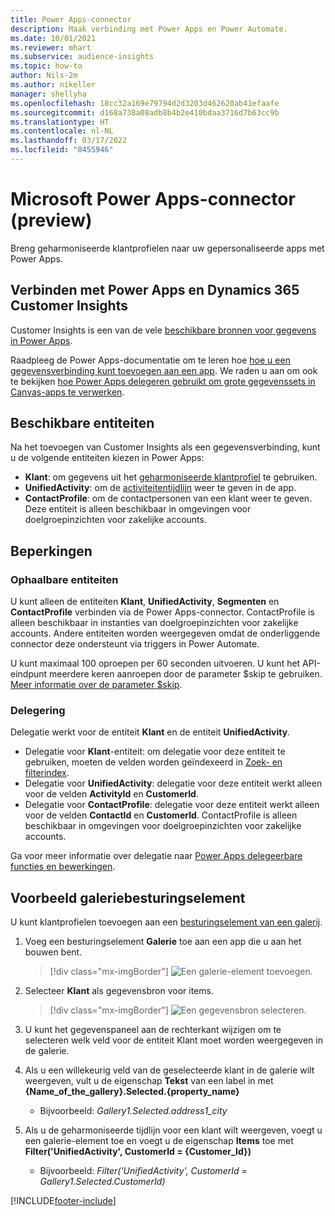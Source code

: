 ```yaml
---
title: Power Apps-connector
description: Maak verbinding met Power Apps en Power Automate.
ms.date: 10/01/2021
ms.reviewer: mhart
ms.subservice: audience-insights
ms.topic: how-to
author: Nils-2m
ms.author: nikeller
manager: shellyha
ms.openlocfilehash: 18cc32a169e79794d2d3203d462620ab41efaafe
ms.sourcegitcommit: d168a738a08adb8b4b2e410bdaa3716d7b63cc9b
ms.translationtype: HT
ms.contentlocale: nl-NL
ms.lasthandoff: 03/17/2022
ms.locfileid: "8455946"
---
```

# <a name="microsoft-power-apps-connector-preview"></a>Microsoft Power Apps-connector (preview)

Breng geharmoniseerde klantprofielen naar uw gepersonaliseerde apps met Power Apps.

## <a name="connect-power-apps-and-dynamics-365-customer-insights"></a>Verbinden met Power Apps en Dynamics 365 Customer Insights

Customer Insights is een van de vele [beschikbare bronnen voor gegevens in Power Apps](/powerapps/maker/canvas-apps/working-with-data-sources).

Raadpleeg de Power Apps-documentatie om te leren hoe [hoe u een gegevensverbinding kunt toevoegen aan een app](/powerapps/maker/canvas-apps/add-data-connection). We raden u aan om ook te bekijken [hoe Power Apps delegeren gebruikt om grote gegevenssets in Canvas-apps te verwerken](/powerapps/maker/canvas-apps/delegation-overview).

## <a name="available-entities"></a>Beschikbare entiteiten

Na het toevoegen van Customer Insights als een gegevensverbinding, kunt u de volgende entiteiten kiezen in Power Apps:

- **Klant**: om gegevens uit het [geharmoniseerde klantprofiel](customer-profiles.md) te gebruiken.
- **UnifiedActivity**: om de [activiteitentijdlijn](activities.md) weer te geven in de app.
- **ContactProfile**: om de contactpersonen van een klant weer te geven. Deze entiteit is alleen beschikbaar in omgevingen voor doelgroepinzichten voor zakelijke accounts.

## <a name="limitations"></a>Beperkingen

### <a name="retrievable-entities"></a>Ophaalbare entiteiten

U kunt alleen de entiteiten **Klant**, **UnifiedActivity**, **Segmenten** en **ContactProfile** verbinden via de Power Apps-connector. ContactProfile is alleen beschikbaar in instanties van doelgroepinzichten voor zakelijke accounts. Andere entiteiten worden weergegeven omdat de onderliggende connector deze ondersteunt via triggers in Power Automate.

U kunt maximaal 100 oproepen per 60 seconden uitvoeren. U kunt het API-eindpunt meerdere keren aanroepen door de parameter $skip te gebruiken. [Meer informatie over de parameter $skip](/connectors/customerinsights/#get-items-from-an-entity).

### <a name="delegation"></a>Delegering

Delegatie werkt voor de entiteit **Klant** en de entiteit **UnifiedActivity**. 

- Delegatie voor **Klant**-entiteit: om delegatie voor deze entiteit te gebruiken, moeten de velden worden geïndexeerd in [Zoek- en filterindex](search-filter-index.md).  
- Delegatie voor **UnifiedActivity**: delegatie voor deze entiteit werkt alleen voor de velden **ActivityId** en **CustomerId**.  
- Delegatie voor **ContactProfile**: delegatie voor deze entiteit werkt alleen voor de velden **ContactId** en **CustomerId**. ContactProfile is alleen beschikbaar in omgevingen voor doelgroepinzichten voor zakelijke accounts.

Ga voor meer informatie over delegatie naar [Power Apps delegeerbare functies en bewerkingen](/powerapps/maker/canvas-apps/delegation-overview). 

## <a name="example-gallery-control"></a>Voorbeeld galeriebesturingselement

U kunt klantprofielen toevoegen aan een [besturingselement van een galerij](/powerapps/maker/canvas-apps/add-gallery).

1. Voeg een besturingselement **Galerie** toe aan een app die u aan het bouwen bent.

    > [!div class="mx-imgBorder"]
    > ![Een galerie-element toevoegen.](media/connector-powerapps9.png "Een galerie-element toevoegen.")

2. Selecteer **Klant** als gegevensbron voor items.

    > [!div class="mx-imgBorder"]
    > ![Een gegevensbron selecteren.](media/choose-datasource-powerapps.png "Een gegevensbron selecteren.")

3. U kunt het gegevenspaneel aan de rechterkant wijzigen om te selecteren welk veld voor de entiteit Klant moet worden weergegeven in de galerie.

4. Als u een willekeurig veld van de geselecteerde klant in de galerie wilt weergeven, vult u de eigenschap **Tekst** van een label in met **{Name_of_the_gallery}.Selected.{property_name}**  
    - Bijvoorbeeld: _Gallery1.Selected.address1_city_

5. Als u de geharmoniseerde tijdlijn voor een klant wilt weergeven, voegt u een galerie-element toe en voegt u de eigenschap **Items** toe met **Filter('UnifiedActivity', CustomerId = {Customer_Id})**  
    - Bijvoorbeeld: _Filter('UnifiedActivity', CustomerId = Gallery1.Selected.CustomerId)_


[!INCLUDE[footer-include](../includes/footer-banner.md)]
